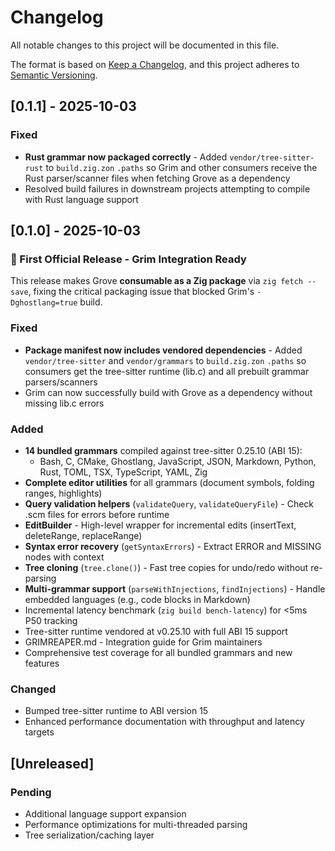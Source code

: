 # Changelog

All notable changes to this project will be documented in this file.

The format is based on [Keep a Changelog](https://keepachangelog.com/en/1.0.0/), and this project adheres to [Semantic Versioning](https://semver.org/spec/v2.0.0.html).

## [0.1.1] - 2025-10-03

### Fixed
- **Rust grammar now packaged correctly** - Added `vendor/tree-sitter-rust` to `build.zig.zon` `.paths` so Grim and other consumers receive the Rust parser/scanner files when fetching Grove as a dependency
- Resolved build failures in downstream projects attempting to compile with Rust language support

## [0.1.0] - 2025-10-03

### 🎉 First Official Release - Grim Integration Ready

This release makes Grove **consumable as a Zig package** via `zig fetch --save`, fixing the critical packaging issue that blocked Grim's `-Dghostlang=true` build.

### Fixed
- **Package manifest now includes vendored dependencies** - Added `vendor/tree-sitter` and `vendor/grammars` to `build.zig.zon` `.paths` so consumers get the tree-sitter runtime (lib.c) and all prebuilt grammar parsers/scanners
- Grim can now successfully build with Grove as a dependency without missing lib.c errors

### Added
- **14 bundled grammars** compiled against tree-sitter 0.25.10 (ABI 15):
  - Bash, C, CMake, Ghostlang, JavaScript, JSON, Markdown, Python, Rust, TOML, TSX, TypeScript, YAML, Zig
- **Complete editor utilities** for all grammars (document symbols, folding ranges, highlights)
- **Query validation helpers** (`validateQuery`, `validateQueryFile`) - Check .scm files for errors before runtime
- **EditBuilder** - High-level wrapper for incremental edits (insertText, deleteRange, replaceRange)
- **Syntax error recovery** (`getSyntaxErrors`) - Extract ERROR and MISSING nodes with context
- **Tree cloning** (`tree.clone()`) - Fast tree copies for undo/redo without re-parsing
- **Multi-grammar support** (`parseWithInjections`, `findInjections`) - Handle embedded languages (e.g., code blocks in Markdown)
- Incremental latency benchmark (`zig build bench-latency`) for <5ms P50 tracking
- Tree-sitter runtime vendored at v0.25.10 with full ABI 15 support
- GRIMREAPER.md - Integration guide for Grim maintainers
- Comprehensive test coverage for all bundled grammars and new features

### Changed
- Bumped tree-sitter runtime to ABI version 15
- Enhanced performance documentation with throughput and latency targets

## [Unreleased]

### Pending
- Additional language support expansion
- Performance optimizations for multi-threaded parsing
- Tree serialization/caching layer
